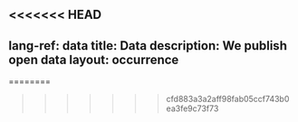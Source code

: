 <<<<<<< HEAD
---
lang-ref: data
title: Data
description: We publish open data
layout: occurrence
---
========
>>>>>>> cfd883a3a2aff98fab05ccf743b0ea3fe9c73f73 